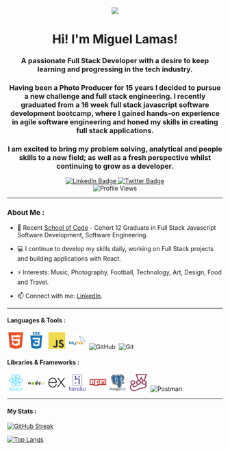 <div id="header" align="center" >
  <img src="https://media.giphy.com/media/XwBzLXzYq7ljHBXkHk/giphy.gif" width="300"/>
</div>

<div>
<h1 align="center">Hi! I'm Miguel Lamas!</h1>
  <h3 align="center">A passionate Full Stack Developer with a desire to keep learning and progressing in the tech industry.</h3>
    <h3 align="center">Having been a Photo Producer for 15 years I decided to pursue a new challenge and full stack engineering. I recently graduated from a 16 week full stack javascript software development bootcamp, where I gained hands-on experience in agile software engineering and honed my skills in creating full stack applications. </h3>
  <h3 align="center">I am excited to bring my problem solving, analytical and people skills to a new field; as well as a fresh perspective whilst continuing to grow as a developer.
</div>
<div id="badges" align="center">
  <a href="https://www.linkedin.com/in/lamasmiguel/">
    <img src="https://img.shields.io/badge/LinkedIn-blue?style=for-the-badge&logo=linkedin&logoColor=white" alt="LinkedIn Badge"/>
  </a>
  <a href="https://twitter.com/lamasmigs">
    <img src="https://img.shields.io/badge/Twitter-blue?style=for-the-badge&logo=twitter&logoColor=white" alt="Twitter Badge"/>
  </a>
</div>

<div id="counter" align="center">
  <img src="https://komarev.com/ghpvc/?username=MiguelLamas&style=flat-square&color=red" alt="Profile Views"/>
</div>  


---
### About Me :

- :seedling: Recent <a href="https://www.schoolofcode.co.uk/">School of Code</a> - Cohort 12 Graduate in Full Stack Javascript Software Development, Software Engineering.

- :computer: I continue to develop my skills daily, working on Full Stack projects and building applications with React.
- :zap: Interests: Music, Photography, Football, Technology, Art, Design, Food and Travel.
- :mailbox: Connect with me: <a href="https://www.linkedin.com/in/lamasmiguel/">LinkedIn</a>.

---
#### Languages & Tools :
  <img src="https://github.com/devicons/devicon/blob/master/icons/html5/html5-original.svg" title="HTML5" alt="HTML" width="40" height="40"/>&nbsp;
  <img src="https://github.com/devicons/devicon/blob/master/icons/css3/css3-plain-wordmark.svg"  title="CSS3" alt="CSS" width="40" height="40"/>&nbsp;
  <img src="https://github.com/devicons/devicon/blob/master/icons/javascript/javascript-original.svg" title="JavaScript" alt="JavaScript" width="40" height="40"/>&nbsp;
  <img src="https://github.com/devicons/devicon/blob/master/icons/mysql/mysql-original-wordmark.svg" title="MySQL"  alt="MySQL" width="40" height="40"/>&nbsp;
   <img src="https://uxwing.com/wp-content/themes/uxwing/download/brands-and-social-media/github-icon.svg" title="GitHub"  alt="GitHub" width="40" height="40"/>&nbsp;
  <img src="https://uxwing.com/wp-content/themes/uxwing/download/brands-and-social-media/git-icon.svg" title="Git"  alt="Git" width="40" height="40"/>&nbsp;
 

#### Libraries & Frameworks :
  <img src="https://github.com/devicons/devicon/blob/master/icons/react/react-original-wordmark.svg" title="React" alt="React" width="40" height="40"/>&nbsp;
  <img src="https://github.com/devicons/devicon/blob/master/icons/nodejs/nodejs-original-wordmark.svg" title="NodeJS" alt="NodeJS" width="40" height="40"/>&nbsp;
  <img src="https://github.com/devicons/devicon/blob/master/icons/express/express-original.svg" title="Express" alt="Express" width="40" height="40"/>&nbsp;
  <img src="https://github.com/devicons/devicon/blob/master/icons/heroku/heroku-original-wordmark.svg" title="Heroku" alt="Heroku" width="40" height="40"/>&nbsp;
  <img src="https://github.com/devicons/devicon/blob/master/icons/npm/npm-original-wordmark.svg" title="npm" alt="npm" width="40" height="40"/>&nbsp;
  <img src="https://github.com/devicons/devicon/blob/master/icons/postgresql/postgresql-original-wordmark.svg" title="PostgreSQL" alt="PostgreSQL" width="40" height="40"/>&nbsp;
  <img src="https://github.com/devicons/devicon/blob/master/icons/jest/jest-plain.svg" title="Jest" alt="Jest" width="40" height="40"/>&nbsp;
  <img src="https://uxwing.com/wp-content/themes/uxwing/download/brands-and-social-media/postman-icon.svg" title="Postman" alt="Postman" width="40" height="40"/>&nbsp;

---
#### My Stats :

[![GitHub Streak](http://github-readme-streak-stats.herokuapp.com?user=MiguelLamas&theme=tokyonight&date_format=j%20M%5B%20Y%5D&currStreakNum=DD2727)](https://git.io/streak-stats)

[![Top Langs](https://github-readme-stats.vercel.app/api/top-langs/?username=MiguelLamas&layout=compact&theme=tokyonight)](https://github.com/MiguelLamas/github-readme-stats)


          
          
         

